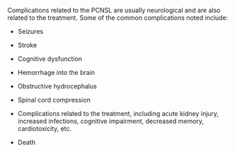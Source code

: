 Complications related to the PCNSL are usually neurological and are also related to the treatment. Some of the common complications noted include:

- Seizures

- Stroke

- Cognitive dysfunction

- Hemorrhage into the brain

- Obstructive hydrocephalus

- Spinal cord compression

- Complications related to the treatment, including acute kidney injury, increased infections, cognitive impairment, decreased memory, cardiotoxicity, etc.

- Death